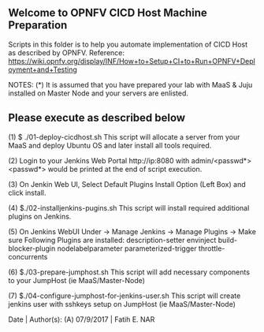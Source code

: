 Welcome to OPNFV CICD Host Machine Preparation
----

Scripts in this folder is to help you automate implementation of CICD Host as described by OPNFV.
Reference: https://wiki.opnfv.org/display/INF/How+to+Setup+CI+to+Run+OPNFV+Deployment+and+Testing

NOTES:
(*) It is assumed that you have prepared your lab with MaaS & Juju installed on Master Node and your servers are enlisted.

Please execute as described below
----

(1) $ ./01-deploy-cicdhost.sh
    This script will allocate a server from your MaaS and deploy Ubuntu OS and later install all tools required.

(2) Login to your Jenkins Web Portal http://ip:8080 with admin/<passwd*>
    <passwd*> would be printed at the end of script execution.

(3) On Jenkin Web UI, Select Default Plugins Install Option (Left Box) and click install.

(4) $./02-installjenkins-pugins.sh
    This script will install required additional plugins on Jenkins.

(5) On Jenkins WebUI Under -> Manage Jenkins -> Manage Plugins -> Make sure Following Plugins are installed:
    description-setter
    envinject
    build-blocker-plugin
    nodelabelparameter
    parameterized-trigger
    throttle-concurrents
    
 (6) $./03-prepare-jumphost.sh 
     This script will add necessary components to your JumpHost (ie MaaS/Master-Node)
     
 (7) $./04-configure-jumphost-for-jenkins-user.sh
     This script will create jenkins user with sshkeys setup on JumpHost (ie MaaS/Master-Node)

Date | Author(s):
(A) 07/9/2017 | Fatih E. NAR
